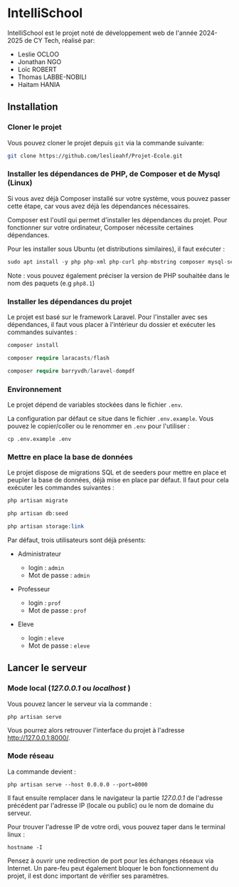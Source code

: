 # IntelliSchool

IntelliSchool est le projet noté de développement web de l'année 2024-2025 de CY Tech, réalisé par:

- Leslie OCLOO
- Jonathan NGO
- Loïc ROBERT
- Thomas LABBE-NOBILI
- Haitam HANIA

## Installation

### Cloner le projet

Vous pouvez cloner le projet depuis `git` via la commande suivante:

```sh
git clone https://github.com/leslieahf/Projet-Ecole.git
```

### Installer les dépendances de PHP, de Composer et de Mysql (Linux)

Si vous avez déjà Composer installé sur votre système, vous pouvez passer cette étape, car vous avez déjà les
dépendances nécessaires.

Composer est l'outil qui permet d'installer les dépendances du projet. Pour fonctionner sur votre ordinateur, Composer
nécessite certaines dépendances.

Pour les installer sous Ubuntu (et distributions similaires), il faut exécuter :

```php
sudo apt install -y php php-xml php-curl php-mbstring composer mysql-server
```

Note : vous pouvez également préciser la version de PHP souhaitée dans le nom des paquets (e.g `php8.1`)

### Installer les dépendances du projet

Le projet est basé sur le framework Laravel. Pour l'installer avec ses dépendances, il faut vous placer à l'intérieur du
dossier et exécuter les commandes suivantes :

```php
composer install
```

```php
composer require laracasts/flash
```

```php
composer require barryvdh/laravel-dompdf
```

### Environnement

Le projet dépend de variables stockées dans le fichier `.env`.

La configuration par défaut ce situe dans le fichier `.env.example`. Vous pouvez le copier/coller ou le renommer en
`.env` pour l'utiliser :

```shell
cp .env.example .env
```

### Mettre en place la base de données

Le projet dispose de migrations SQL et de seeders pour mettre en place et peupler la base de données, déjà mise en place
par défaut. Il faut pour cela exécuter les commandes suivantes :

```php
php artisan migrate
```

```php
php artisan db:seed
```

```php
php artisan storage:link
```

Par défaut, trois utilisateurs sont déjà présents:

- Administrateur

  - login : `admin`
  - Mot de passe : `admin`

- Professeur

  - login : `prof`
  - Mot de passe : `prof`

- Eleve
  - login : `eleve`
  - Mot de passe : `eleve`

## Lancer le serveur

### Mode local (_127.0.0.1_ ou _localhost_ )

Vous pouvez lancer le serveur via la commande :

```shell
php artisan serve
```

Vous pourrez alors retrouver l'interface du projet à l'adresse http://127.0.0.1:8000/.

### Mode réseau

La commande devient :

```shell
php artisan serve --host 0.0.0.0 --port=8000
```

Il faut ensuite remplacer dans le navigateur la partie _127.0.0.1_ de l'adresse précédent par l'adresse IP (locale ou
public) ou le nom de domaine du serveur.

Pour trouver l'adresse IP de votre ordi, vous pouvez taper dans le terminal linux :

```shell
hostname -I
```

Pensez à ouvrir une redirection de port pour les échanges réseaux via Internet. Un pare-feu peut également bloquer le
bon fonctionnement du projet, il est donc important de vérifier ses paramètres.
